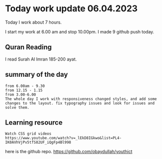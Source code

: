 # Today work update 06.04.2023

Today I work about 7 hours.

I start my work at 6.00 am and stop 10.00pm.
I made 9 github push today.

## Quran Reading

I read Surah Al Imran 185-200 ayat.

## summary of the day

    from 6.00am - 9.30
    from 12.15 - 1.15
    from 3.00-6.00
    The whole day I work with responsiveness changed styles, and add some changes to the layout. fix typography issues and look for issues and solve them.

## Learning resource

    Watch CSS grid videos
    https://www.youtube.com/watch?v=_lEkD8IGkwo&list=PL4-IK0AVhVjPv5tfS82UF_iQgFp4Bl998

here is the github repo.
https://github.com/obaydullah/youthict
